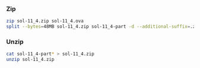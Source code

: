 ### Zip

```bash
zip sol-11_4.zip sol-11_4.ova
split --bytes=48MB sol-11_4.zip sol-11_4-part -d --additional-suffix=.zip
```

### Unzip

```bash
cat sol-11_4-part* > sol-11_4.zip
unzip sol-11_4.zip
```
